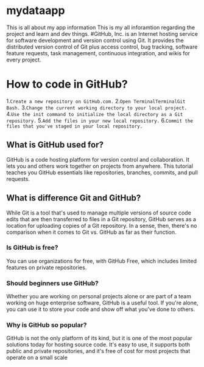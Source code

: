 # mydataapp
This is all about my app information
This is my all inforamtion regarding the project and learn and dev things.
#GitHub, Inc. is an Internet hosting service for software development and version control using Git. It provides the distributed version control of Git plus access control, bug tracking, software feature requests, task management, continuous integration, and wikis for every project. 

# How to code in GitHub?
1.`Create a new repository on GitHub.com.` 
2.`Open TerminalTerminalGit Bash.`
3.`Change the current working directory to your local project.`
4.`Use the init command to initialize the local directory as a Git repository.`
5.`Add the files in your new local repository.`
6.`Commit the files that you've staged in your local repository.`


## What is GitHub used for?
GitHub is a code hosting platform for version control and collaboration. It lets you and others work together on projects from anywhere. This tutorial teaches you GitHub essentials like repositories, branches, commits, and pull requests.

## What is difference Git and GitHub?
While Git is a tool that's used to manage multiple versions of source code edits that are then transferred to files in a Git repository, GitHub serves as a location for uploading copies of a Git repository. In a sense, then, there's no comparison when it comes to Git vs. GitHub as far as their function.

### Is GitHub is free?
You can use organizations for free, with GitHub Free, which includes limited features on private repositories.

### Should beginners use GitHub?
Whether you are working on personal projects alone or are part of a team working on huge enterprise software, GitHub is a useful tool. If you're alone, you can use it to store your code and show off what you've done to others.

### Why is GitHub so popular?
GitHub is not the only platform of its kind, but it is one of the most popular solutions today for hosting source code. It's easy to use, it supports both public and private repositories, and it's free of cost for most projects that operate on a small scale



